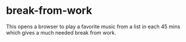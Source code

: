 # break-from-work
This opens a browser to play a favorite music from a list in each 45 mins which gives a much needed break from work.
